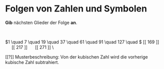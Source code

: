 <!--
version:  0.0.1

language: de

@style
input {
    text-align: center;
}

.flex-container {
    display: flex;
    flex-wrap: wrap;
    align-items: stretch;
    gap: 20px;
}

.flex-child {
    flex: 1;
    min-width: 350px;
    margin-right: 20px;
}

@media (max-width: 400px) {
    .flex-child {
        flex: 100%;
        margin-right: 0;
    }
}
@end

formula: \carry   \textcolor{red}{\scriptsize #1}
formula: \digit   \rlap{\carry{#1}}\phantom{#2}#2
formula: \permil  \text{‰}

import: https://raw.githubusercontent.com/LiaTemplates/Tikz-Jax/main/README.md

script: https://cdn.jsdelivr.net/gh/LiaTemplates/Tikz-Jax@main/dist/index.js


tags: Folgen, sehr schwer, normal, Angeben

comment: Welche Zahl, welches Symbol kommt als nächstes?

author: Martin Lommatzsch

-->




# Folgen von Zahlen und Symbolen

**Gib** nächsten Glieder der Folge **an**.



<br>



<section class="flex-container">

<div class="flex-child">

$1 \quad 7 \quad 19 \quad 37 \quad 61 \quad 91 \quad 127 \quad $ [[ 169 ]] $\quad$ [[ 217 ]] $\quad$ [[ 271 ]] \

[[?]] Musterbeschreibung: Von der kubischen Zahl wird die vorherige kubische Zahl subtrahiert.

</div>

</section>

<br>
<br>
<br>
<br>
